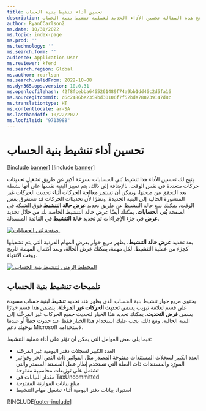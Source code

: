 ```yaml
---
title: تحسين أداء تنشيط بنية الحساب
description: توضح هذه المقالة تحسين الأداء الجديد لعملية تنشيط بنية الحساب.
author: RyanCCarlson2
ms.date: 10/31/2022
ms.topic: index-page
ms.prod: ''
ms.technology: ''
ms.search.form: ''
audience: Application User
ms.reviewer: kfend
ms.search.region: Global
ms.author: rcarlson
ms.search.validFrom: 2022-10-08
ms.dyn365.ops.version: 10.0.31
ms.openlocfilehash: 42f8fcebba6465261489f74a9bb1dd46c2d5fa16
ms.sourcegitcommit: c6c2486be2359bd30106f7f52bda788239147d8c
ms.translationtype: HT
ms.contentlocale: ar-SA
ms.lasthandoff: 10/22/2022
ms.locfileid: "9713988"
---
```

# <a name="account-structure-activation-performance-enhancement"></a>تحسين أداء تنشيط بنية الحساب

[!include [banner](../includes/banner.md)]
[!include [banner](../includes/preview-banner.md)]

يتيح لك تحسين الأداء هذا تنشيط ‏‫بُنى الحسابات‬ بسرعة أكبر عن طريق تشغيل تحديثات حركات متعددة في نفس الوقت. بالإضافة إلى ذلك، يتم تمييز البنية نفسها على أنها نشطة بعد التحقق من صحتها، ويمكن أن تستمر معالجة الحركات أثناء تحديث الحركات غير المنشورة الحالية إلى البنية الجديدة. ونظرًا لأن تحديثات الحركات قد تستغرق بعض الوقت، يمكنك تتبع حالة التنشيط عن طريق تحديد **‏‫عرض حالة التنشيط‬** فوق الشبكة في الصفحة **‏‫بُنى الحسابات‬**. يمكنك أيضًا عرض حالة التنشيط الخاصة بك من خلال تحديد **عرض** في جزء الإجراءات ثم تحديد **حالة التنشيط** في القائمة المنسدلة.

[![صفحة بُنى الحسابات.](./media/AccountStructure1.png)](./media/AccountStructure1.png)

بعد تحديد **‏‫عرض حالة التنشيط‬**، يظهر مربع حوار يعرض المهام الفردية التي يتم تشغيلها كجزء من عملية التنشيط. لكل مهمة، يمكنك عرض الحالة، وبعد اكتمال المهمة، تاريخ ووقت الانتهاء.

[![‏‫المخطط الزمني لتنشيط بنية الحساب.](./media/AccountStructureTimeline.png)](./media/AccountStructureTimeline.png)

## <a name="account-structure-activation-tips"></a>تلميحات تنشيط بنية الحساب

يحتوي مربع حوار ‏‫تنشيط بنية الحساب‬ الذي يظهر عند تحديد **تنشيط** لبنية حساب مسودة على قسم لعلامة تبويب يسمي **‏‫تحديث الحركات غير المرحّلة‬**. يتضمن هذا قسم خيارًا يسمى **‏‫فرض التحديث‬**. يمكنك تحديد هذا الخيار لتحديث جميع الحركات غير المرحَّلة‬ إلى البنية الحالية. ومع ذلك، يجب عليك استخدام هذا الخيار فقط عند حدوث خطأ أو عندما يوجهك دعم Microsoft لاستخدامه.

فيما يلي بعض العوامل التي يمكن أن تؤثر على أداء عملية التنشيط:

- العدد الكبير لسجلات دفتر اليومية غير المرحّلة
- العدد الكبير لسجلات المستندات مفتوحة المصدر مثل الفواتير ذات النص الحر وفواتير المورّد والمستندات ذات الصلة التي تستخدم إطار عمل المستند المصدر والتي تشتمل على توزيعات محاسبية مفتوحة
- مقدار البيانات في TaxUncommitted
- مبلغ بيانات الموازنة المفتوحة‬
- استيراد بيانات دفتر اليومية أثناء تشغيل مهام التنشيط

[!INCLUDE[footer-include](../../includes/footer-banner.md)]

